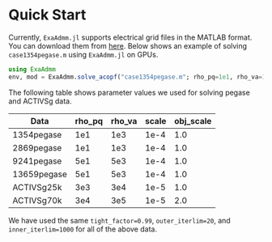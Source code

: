 # Quick Start

Currently, `ExaAdmm.jl` supports electrical grid files in the MATLAB format. You can download them from [here](https://github.com/MATPOWER/matpower).
Below shows an example of solving `case1354pegase.m` using `ExaAdmm.jl` on GPUs.

```julia
using ExaAdmm
env, mod = ExaAdmm.solve_acopf("case1354pegase.m"; rho_pq=1e1, rho_va=1e3, outer_iterlim=20, inner_iterlim=20, scale=1e-4, tight_factor=0.99, use_gpu=true);
```

The following table shows parameter values we used for solving pegase and ACTIVSg data.

Data | rho_pq | rho_va | scale | obj_scale
---- | ------ | ------ | ----- | ---------
1354pegase | 1e1 | 1e3 | 1e-4 | 1.0
2869pegase | 1e1 | 1e3 | 1e-4 | 1.0
9241pegase | 5e1 | 5e3 | 1e-4 | 1.0
13659pegase | 5e1 | 5e3 | 1e-4 | 1.0
ACTIVSg25k | 3e3 | 3e4 | 1e-5 | 1.0
ACTIVSg70k | 3e4 | 3e5 | 1e-5 | 2.0

We have used the same `tight_factor=0.99`, `outer_iterlim=20`, and `inner_iterlim=1000` for all of the above data.
